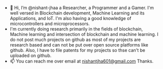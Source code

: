 - 👋 Hi, I’m @nishant-jhaa a Researcher, a Programmer and a Gamer. I'm well versed in Blockchain development, Machine Learning and its Applications, and IoT. I'm also having a good knowledge of microcontrollers and microprocessors.
- I'm currently doing research primarily in the fields of blockchain, Machine learning and intersection of blockchain and machine learning. I do not post much projects on github as most of my projects are research based and can not be put over open source platforms like github. Also, I have to file patents for my projects so thse can't be uploaded on github.
- 📫 You can reach me over email at nishantjha601@gmail.com
Thanks.

